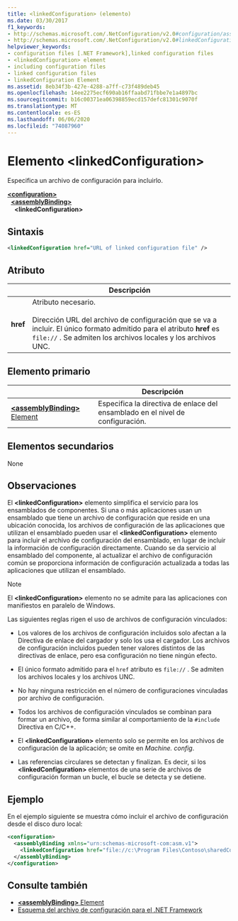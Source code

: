 ```yaml
---
title: <linkedConfiguration> (elemento)
ms.date: 03/30/2017
f1_keywords:
- http://schemas.microsoft.com/.NetConfiguration/v2.0#configuration/assemblyBinding/linkedConfiguration
- http://schemas.microsoft.com/.NetConfiguration/v2.0#linkedConfiguration
helpviewer_keywords:
- configuration files [.NET Framework],linked configuration files
- <linkedConfiguration> element
- including configuration files
- linked configuration files
- linkedConfiguration Element
ms.assetid: 8eb34f3b-427e-4288-a7ff-c73f489deb45
ms.openlocfilehash: 14ee2275ecf690ab16ffaabd71fbbe7e1a4897bc
ms.sourcegitcommit: b16c00371ea06398859ecd157defc81301c9070f
ms.translationtype: MT
ms.contentlocale: es-ES
ms.lasthandoff: 06/06/2020
ms.locfileid: "74087960"
---
```

# <a name="linkedconfiguration-element"></a>Elemento \<linkedConfiguration>

Especifica un archivo de configuración para incluirlo.

[**\<configuration>**](configuration-element.md)\
&nbsp;&nbsp;[**\<assemblyBinding>**](assemblybinding-element-for-configuration.md)\
&nbsp;&nbsp;&nbsp;&nbsp;**\<linkedConfiguration>**

## <a name="syntax"></a>Sintaxis

```xml
<linkedConfiguration href="URL of linked configuration file" />
```

## <a name="attribute"></a>Atributo

|           | Descripción |
| --------- | ----------- |
| **href**  | Atributo necesario.<br><br>Dirección URL del archivo de configuración que se va a incluir. El único formato admitido para el atributo **href** es `file://` . Se admiten los archivos locales y los archivos UNC. |

## <a name="parent-element"></a>Elemento primario

|     | Descripción |
| --- | ----------- |
| [**\<assemblyBinding>** Element](assemblybinding-element-for-configuration.md) | Especifica la directiva de enlace del ensamblado en el nivel de configuración. |

## <a name="child-elements"></a>Elementos secundarios

None

## <a name="remarks"></a>Observaciones

El **\<linkedConfiguration>** elemento simplifica el servicio para los ensamblados de componentes. Si una o más aplicaciones usan un ensamblado que tiene un archivo de configuración que reside en una ubicación conocida, los archivos de configuración de las aplicaciones que utilizan el ensamblado pueden usar el **\<linkedConfiguration>** elemento para incluir el archivo de configuración del ensamblado, en lugar de incluir la información de configuración directamente. Cuando se da servicio al ensamblado del componente, al actualizar el archivo de configuración común se proporciona información de configuración actualizada a todas las aplicaciones que utilizan el ensamblado.

> [!NOTE]
> El **\<linkedConfiguration>** elemento no se admite para las aplicaciones con manifiestos en paralelo de Windows.

Las siguientes reglas rigen el uso de archivos de configuración vinculados:

- Los valores de los archivos de configuración incluidos solo afectan a la Directiva de enlace del cargador y solo los usa el cargador. Los archivos de configuración incluidos pueden tener valores distintos de las directivas de enlace, pero esa configuración no tiene ningún efecto.

- El único formato admitido para el `href` atributo es `file://` . Se admiten los archivos locales y los archivos UNC.

- No hay ninguna restricción en el número de configuraciones vinculadas por archivo de configuración.

- Todos los archivos de configuración vinculados se combinan para formar un archivo, de forma similar al comportamiento de la `#include` Directiva en C/C++.

- El **\<linkedConfiguration>** elemento solo se permite en los archivos de configuración de la aplicación; se omite en *Machine. config*.

- Las referencias circulares se detectan y finalizan. Es decir, si los **\<linkedConfiguration>** elementos de una serie de archivos de configuración forman un bucle, el bucle se detecta y se detiene.

## <a name="example"></a>Ejemplo

En el ejemplo siguiente se muestra cómo incluir el archivo de configuración desde el disco duro local:

```xml
<configuration>
  <assemblyBinding xmlns="urn:schemas-microsoft-com:asm.v1">
    <linkedConfiguration href="file://c:\Program Files\Contoso\sharedConfig.xml"/>
  </assemblyBinding>
</configuration>
```

## <a name="see-also"></a>Consulte también

- [**\<assemblyBinding>** Element](assemblybinding-element-for-configuration.md)
- [Esquema del archivo de configuración para el .NET Framework](index.md)
